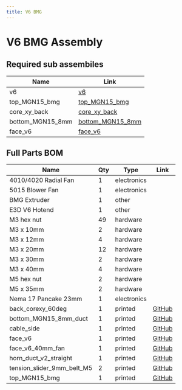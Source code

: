 ```yaml
---
title: V6 BMG
---
```


# V6 BMG Assembly

<div class="cloudimage-360" data-folder="../../assets/images/gifs/source/v6_bmg/" data-filename="v6_bmg_{index}.jpg" data-amount="24"></div>



## Required sub assembiles

| Name | Link |
| ---- | ---- |
| v6 | [v6](../../sub_assemblies/v6) |
| top_MGN15_bmg | [top_MGN15_bmg](../../sub_assemblies/top_MGN15_bmg) |
| core_xy_back | [core_xy_back](../../sub_assemblies/core_xy_back) |
| bottom_MGN15_8mm | [bottom_MGN15_8mm](../../sub_assemblies/bottom_MGN15_8mm) |
| face_v6 | [face_v6](../../sub_assemblies/face_v6) |


## Full Parts BOM

| Name | Qty | Type | Link |
| ---- | --- | ---- | ---- |
| 4010/4020 Radial Fan | 1 | electronics |  |
| 5015 Blower Fan | 1 | electronics |  |
| BMG Extruder | 1 | other |  |
| E3D V6 Hotend | 1 | other |  |
| M3 hex nut | 49 | hardware |  |
| M3 x 10mm | 2 | hardware |  |
| M3 x 12mm | 4 | hardware |  |
| M3 x 20mm | 12 | hardware |  |
| M3 x 30mm | 2 | hardware |  |
| M3 x 40mm | 4 | hardware |  |
| M5 hex nut | 2 | hardware |  |
| M5 x 35mm | 2 | hardware |  |
| Nema 17 Pancake 23mm | 1 | electronics |  |
| back_corexy_60deg | 1 | printed | [GitHub](https://github.com/pkucmus/EVA/tree/master/stl/Backs/back_corexy_60deg.stl) |
| bottom_MGN15_8mm_duct | 1 | printed | [GitHub](https://github.com/pkucmus/EVA/tree/master/stl/Bottoms/bottom_MGN15_8mm_duct.stl) |
| cable_side | 1 | printed | [GitHub](https://github.com/pkucmus/EVA/tree/master/stl/Cable%20Mounts/cable_side.stl) |
| face_v6 | 1 | printed | [GitHub](https://github.com/pkucmus/EVA/tree/master/stl/Faces/face_v6.stl) |
| face_v6_40mm_fan | 1 | printed | [GitHub](https://github.com/pkucmus/EVA/tree/master/stl/Faces/face_v6_40mm_fan.stl) |
| horn_duct_v2_straight | 1 | printed | [GitHub](https://github.com/pkucmus/EVA/tree/master/stl/horn_duct_v2_straight.stl) |
| tension_slider_9mm_belt_M5 | 2 | printed | [GitHub](https://github.com/pkucmus/EVA/tree/master/stl/Backs/tension_slider_9mm_belt_M5.stl) |
| top_MGN15_bmg | 1 | printed | [GitHub](https://github.com/pkucmus/EVA/tree/master/stl/Tops/top_MGN15_bmg.stl) |
